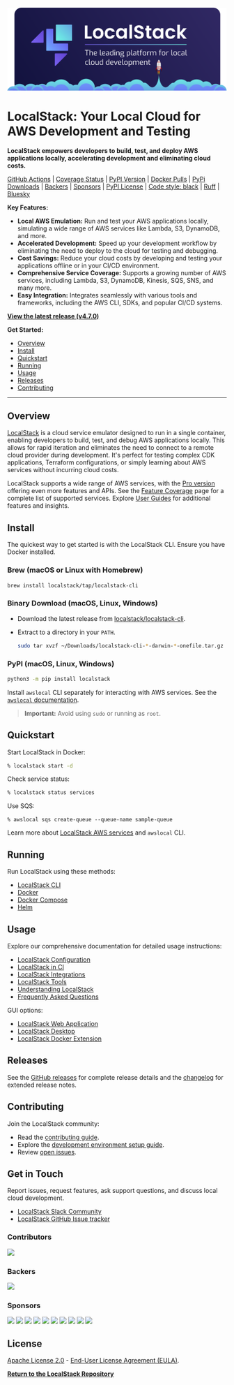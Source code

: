 [![LocalStack](https://raw.githubusercontent.com/localstack/localstack/main/docs/localstack-readme-banner.svg)](https://github.com/localstack/localstack)

# LocalStack: Your Local Cloud for AWS Development and Testing

**LocalStack empowers developers to build, test, and deploy AWS applications locally, accelerating development and eliminating cloud costs.**

[GitHub Actions](https://github.com/localstack/localstack/actions/workflows/aws-main.yml?query=branch%3Amain) | [Coverage Status](https://coveralls.io/github/localstack/localstack?branch=main) | [PyPI Version](https://pypi.org/project/localstack/) | [Docker Pulls](https://hub.docker.com/r/localstack/localstack) | [PyPi Downloads](https://static.pepy.tech/badge/localstack) | [Backers](https://opencollective.com/localstack/backers/badge.svg) | [Sponsors](https://opencollective.com/localstack/sponsors/badge.svg) | [PyPI License](https://img.shields.io/pypi/l/localstack.svg) | [Code style: black](https://img.shields.io/badge/code%20style-black-000000.svg) | [Ruff](https://img.shields.io/endpoint?url=https://raw.githubusercontent.com/astral-sh/ruff/main/assets/badge/v2.json) | [Bluesky](https://bsky.app/profile/localstack.cloud)

**Key Features:**

*   **Local AWS Emulation:** Run and test your AWS applications locally, simulating a wide range of AWS services like Lambda, S3, DynamoDB, and more.
*   **Accelerated Development:** Speed up your development workflow by eliminating the need to deploy to the cloud for testing and debugging.
*   **Cost Savings:** Reduce your cloud costs by developing and testing your applications offline or in your CI/CD environment.
*   **Comprehensive Service Coverage:**  Supports a growing number of AWS services, including Lambda, S3, DynamoDB, Kinesis, SQS, SNS, and many more.
*   **Easy Integration:** Integrates seamlessly with various tools and frameworks, including the AWS CLI, SDKs, and popular CI/CD systems.

**[View the latest release (v4.7.0)](https://blog.localstack.cloud/localstack-for-aws-release-v-4-7-0/)**

**Get Started:**

*   [Overview](#overview)
*   [Install](#install)
*   [Quickstart](#quickstart)
*   [Running](#running)
*   [Usage](#usage)
*   [Releases](#releases)
*   [Contributing](#contributing)

---

## Overview

[LocalStack](https://localstack.cloud) is a cloud service emulator designed to run in a single container, enabling developers to build, test, and debug AWS applications locally.  This allows for rapid iteration and eliminates the need to connect to a remote cloud provider during development.  It's perfect for testing complex CDK applications, Terraform configurations, or simply learning about AWS services without incurring cloud costs.

LocalStack supports a wide range of AWS services, with the [Pro version](https://localstack.cloud/pricing) offering even more features and APIs.  See the [Feature Coverage](https://docs.localstack.cloud/user-guide/aws/feature-coverage/) page for a complete list of supported services.  Explore [User Guides](https://docs.localstack.cloud/user-guide/) for additional features and insights.

## Install

The quickest way to get started is with the LocalStack CLI. Ensure you have Docker installed.

### Brew (macOS or Linux with Homebrew)

```bash
brew install localstack/tap/localstack-cli
```

### Binary Download (macOS, Linux, Windows)

*   Download the latest release from [localstack/localstack-cli](https://github.com/localstack/localstack-cli/releases/latest).
*   Extract to a directory in your `PATH`.

    ```bash
    sudo tar xvzf ~/Downloads/localstack-cli-*-darwin-*-onefile.tar.gz -C /usr/local/bin  # Example for macOS/Linux
    ```

### PyPI (macOS, Linux, Windows)

```bash
python3 -m pip install localstack
```

Install `awslocal` CLI separately for interacting with AWS services.  See the [`awslocal` documentation](https://docs.localstack.cloud/user-guide/integrations/aws-cli/#localstack-aws-cli-awslocal).

> **Important:** Avoid using `sudo` or running as `root`.

## Quickstart

Start LocalStack in Docker:

```bash
% localstack start -d
```

Check service status:

```bash
% localstack status services
```

Use SQS:

```shell
% awslocal sqs create-queue --queue-name sample-queue
```

Learn more about [LocalStack AWS services](https://docs.localstack.cloud/references/coverage/) and `awslocal` CLI.

## Running

Run LocalStack using these methods:

*   [LocalStack CLI](https://docs.localstack.cloud/getting-started/installation/#localstack-cli)
*   [Docker](https://docs.localstack.cloud/getting-started/installation/#docker)
*   [Docker Compose](https://docs.localstack.cloud/getting-started/installation/#docker-compose)
*   [Helm](https://docs.localstack.cloud/getting-started/installation/#helm)

## Usage

Explore our comprehensive documentation for detailed usage instructions:

*   [LocalStack Configuration](https://docs.localstack.cloud/references/configuration/)
*   [LocalStack in CI](https://docs.localstack.cloud/user-guide/ci/)
*   [LocalStack Integrations](https://docs.localstack.cloud/user-guide/integrations/)
*   [LocalStack Tools](https://docs.localstack.cloud/user-guide/tools/)
*   [Understanding LocalStack](https://docs.localstack.cloud/references/)
*   [Frequently Asked Questions](https://docs.localstack.cloud/getting-started/faq/)

GUI options:

*   [LocalStack Web Application](https://app.localstack.cloud)
*   [LocalStack Desktop](https://docs.localstack.cloud/user-guide/tools/localstack-desktop/)
*   [LocalStack Docker Extension](https://docs.localstack.cloud/user-guide/tools/localstack-docker-extension/)

## Releases

See the [GitHub releases](https://github.com/localstack/localstack/releases) for complete release details and the [changelog](https://docs.localstack.cloud/references/changelog/) for extended release notes.

## Contributing

Join the LocalStack community:

*   Read the [contributing guide](docs/CONTRIBUTING.md).
*   Explore the [development environment setup guide](docs/development-environment-setup/README.md).
*   Review [open issues](https://github.com/localstack/localstack/issues).

## Get in Touch

Report issues, request features, ask support questions, and discuss local cloud development.

*   [LocalStack Slack Community](https://localstack.cloud/contact/)
*   [LocalStack GitHub Issue tracker](https://github.com/localstack/localstack/issues)

### Contributors

<a href="https://github.com/localstack/localstack/graphs/contributors"><img src="https://opencollective.com/localstack/contributors.svg?width=890" /></a>

### Backers

<a href="https://opencollective.com/localstack#backers" target="_blank"><img src="https://opencollective.com/localstack/backers.svg?width=890"></a>

### Sponsors

<a href="https://opencollective.com/localstack/sponsor/0/website" target="_blank"><img src="https://opencollective.com/localstack/sponsor/0/avatar.svg"></a>
<a href="https://opencollective.com/localstack/sponsor/1/website" target="_blank"><img src="https://opencollective.com/localstack/sponsor/1/avatar.svg"></a>
<a href="https://opencollective.com/localstack/sponsor/2/website" target="_blank"><img src="https://opencollective.com/localstack/sponsor/2/avatar.svg"></a>
<a href="https://opencollective.com/localstack/sponsor/3/website" target="_blank"><img src="https://opencollective.com/localstack/sponsor/3/avatar.svg"></a>
<a href="https://opencollective.com/localstack/sponsor/4/website" target="_blank"><img src="https://opencollective.com/localstack/sponsor/4/avatar.svg"></a>
<a href="https://opencollective.com/localstack/sponsor/5/website" target="_blank"><img src="https://opencollective.com/localstack/sponsor/5/avatar.svg"></a>
<a href="https://opencollective.com/localstack/sponsor/6/website" target="_blank"><img src="https://opencollective.com/localstack/sponsor/6/avatar.svg"></a>
<a href="https://opencollective.com/localstack/sponsor/7/website" target="_blank"><img src="https://opencollective.com/localstack/sponsor/7/avatar.svg"></a>
<a href="https://opencollective.com/localstack/sponsor/8/website" target="_blank"><img src="https://opencollective.com/localstack/sponsor/8/avatar.svg"></a>
<a href="https://opencollective.com/localstack/sponsor/9/website" target="_blank"><img src="https://opencollective.com/localstack/sponsor/9/avatar.svg"></a>

## License

[Apache License 2.0](LICENSE.txt) - [End-User License Agreement (EULA)](docs/end_user_license_agreement).

**[Return to the LocalStack Repository](https://github.com/localstack/localstack)**